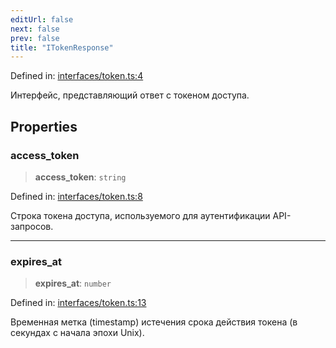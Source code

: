 ```yaml
---
editUrl: false
next: false
prev: false
title: "ITokenResponse"
---
```


Defined in: [interfaces/token.ts:4](https://github.com/zloishavrin/gigachat-node/blob/925fff59761a1b53e792218c29ac1afe5e64131c/src/interfaces/token.ts#L4)

Интерфейс, представляющий ответ с токеном доступа.

## Properties

### access\_token

> **access\_token**: `string`

Defined in: [interfaces/token.ts:8](https://github.com/zloishavrin/gigachat-node/blob/925fff59761a1b53e792218c29ac1afe5e64131c/src/interfaces/token.ts#L8)

Строка токена доступа, используемого для аутентификации API-запросов.

***

### expires\_at

> **expires\_at**: `number`

Defined in: [interfaces/token.ts:13](https://github.com/zloishavrin/gigachat-node/blob/925fff59761a1b53e792218c29ac1afe5e64131c/src/interfaces/token.ts#L13)

Временная метка (timestamp) истечения срока действия токена (в секундах с начала эпохи Unix).
